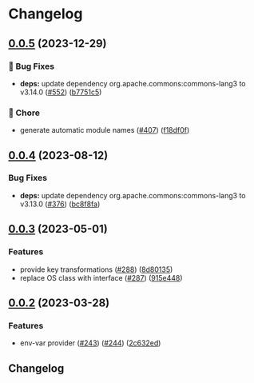 # Changelog

## [0.0.5](https://github.com/open-feature/java-sdk-contrib/compare/dev.openfeature.contrib.providers.env-var-v0.0.4...dev.openfeature.contrib.providers.env-var-v0.0.5) (2023-12-29)


### 🐛 Bug Fixes

* **deps:** update dependency org.apache.commons:commons-lang3 to v3.14.0 ([#552](https://github.com/open-feature/java-sdk-contrib/issues/552)) ([b7751c5](https://github.com/open-feature/java-sdk-contrib/commit/b7751c5531e8fae5438cf8e9c40870a66b91aaba))


### 🧹 Chore

* generate automatic module names ([#407](https://github.com/open-feature/java-sdk-contrib/issues/407)) ([f18df0f](https://github.com/open-feature/java-sdk-contrib/commit/f18df0f7bcfc0db3e1ef10aa299aa7d7a17d74f7))

## [0.0.4](https://github.com/open-feature/java-sdk-contrib/compare/dev.openfeature.contrib.providers.env-var-v0.0.3...dev.openfeature.contrib.providers.env-var-v0.0.4) (2023-08-12)


### Bug Fixes

* **deps:** update dependency org.apache.commons:commons-lang3 to v3.13.0 ([#376](https://github.com/open-feature/java-sdk-contrib/issues/376)) ([bc8f8fa](https://github.com/open-feature/java-sdk-contrib/commit/bc8f8fab5be2df84531c5bc3dbb269a984c1ccaa))

## [0.0.3](https://github.com/open-feature/java-sdk-contrib/compare/dev.openfeature.contrib.providers.env-var-v0.0.2...dev.openfeature.contrib.providers.env-var-v0.0.3) (2023-05-01)


### Features

* provide key transformations ([#288](https://github.com/open-feature/java-sdk-contrib/issues/288)) ([8d80135](https://github.com/open-feature/java-sdk-contrib/commit/8d801355761f666ad82d5366bc6573b8cf8c7478))
* replace OS class with interface ([#287](https://github.com/open-feature/java-sdk-contrib/issues/287)) ([915e448](https://github.com/open-feature/java-sdk-contrib/commit/915e448bcf06d61756f79d3a6270509e27e63cc1))

## [0.0.2](https://github.com/open-feature/java-sdk-contrib/compare/dev.openfeature.contrib.providers.env-var-v0.0.1...dev.openfeature.contrib.providers.env-var-v0.0.2) (2023-03-28)


### Features

* env-var provider ([#243](https://github.com/open-feature/java-sdk-contrib/issues/243)) ([#244](https://github.com/open-feature/java-sdk-contrib/issues/244)) ([2c632ed](https://github.com/open-feature/java-sdk-contrib/commit/2c632ed3069051ee6f90d88a4bf96e27feb70e46))

## Changelog
